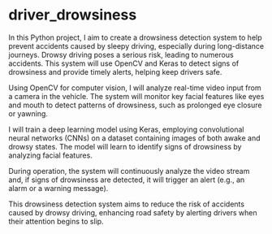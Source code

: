 # driver_drowsiness
In this Python project, I aim to create a drowsiness detection system to help prevent accidents caused by sleepy driving, especially during long-distance journeys. Drowsy driving poses a serious risk, leading to numerous accidents. This system will use OpenCV and Keras to detect signs of drowsiness and provide timely alerts, helping keep drivers safe.

Using OpenCV for computer vision, I will analyze real-time video input from a camera in the vehicle. The system will monitor key facial features like eyes and mouth to detect patterns of drowsiness, such as prolonged eye closure or yawning.

I will train a deep learning model using Keras, employing convolutional neural networks (CNNs) on a dataset containing images of both awake and drowsy states. The model will learn to identify signs of drowsiness by analyzing facial features.

During operation, the system will continuously analyze the video stream and, if signs of drowsiness are detected, it will trigger an alert (e.g., an alarm or a warning message).

This drowsiness detection system aims to reduce the risk of accidents caused by drowsy driving, enhancing road safety by alerting drivers when their attention begins to slip.
